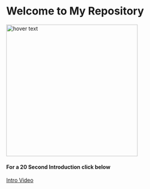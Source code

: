 # Welcome to My Repository
<img src="" width="350" title="hover text">

#### For a 20 Second Introduction click below
<a href="https://youtu.be/-a0StL_Z6VY"> Intro Video </a>

<!--
**stephenf4563/stephenf4563** is a ✨ _special_ ✨ repository because its `README.md` (this file) appears on your GitHub profile.

Here are some ideas to get you started:

- 🔭 I’m currently working on ...
- 🌱 I’m currently learning ...
- 👯 I’m looking to collaborate on ...
- 🤔 I’m looking for help with ...
- 💬 Ask me about ...
- 📫 How to reach me: ...
- 😄 Pronouns: ...
- ⚡ Fun fact: ...
-->
